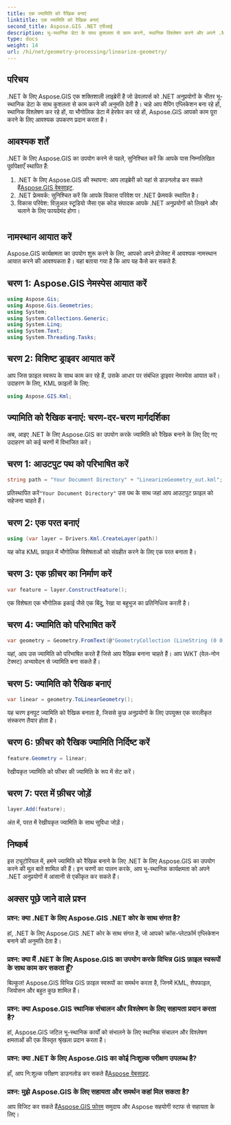 ```yaml
---
title: एक ज्यामिति को रैखिक बनाएं
linktitle: एक ज्यामिति को रैखिक बनाएं
second_title: Aspose.GIS .NET एपीआई
description: भू-स्थानिक डेटा के साथ कुशलता से काम करने, स्थानिक विश्लेषण करने और अपने .NET अनुप्रयोगों के भीतर भौगोलिक हेरफेर करने के लिए .NET के लिए Aspose.GIS का उपयोग करना सीखें।
type: docs
weight: 14
url: /hi/net/geometry-processing/linearize-geometry/
---
```

## परिचय
.NET के लिए Aspose.GIS एक शक्तिशाली लाइब्रेरी है जो डेवलपर्स को .NET अनुप्रयोगों के भीतर भू-स्थानिक डेटा के साथ कुशलता से काम करने की अनुमति देती है। चाहे आप मैपिंग एप्लिकेशन बना रहे हों, स्थानिक विश्लेषण कर रहे हों, या भौगोलिक डेटा में हेरफेर कर रहे हों, Aspose.GIS आपको काम पूरा करने के लिए आवश्यक उपकरण प्रदान करता है।
## आवश्यक शर्तें
.NET के लिए Aspose.GIS का उपयोग करने से पहले, सुनिश्चित करें कि आपके पास निम्नलिखित पूर्वापेक्षाएँ स्थापित हैं:
1. .NET के लिए Aspose.GIS की स्थापना: आप लाइब्रेरी को यहां से डाउनलोड कर सकते हैं[Aspose.GIS वेबसाइट](https://releases.aspose.com/gis/net/).
2. .NET फ्रेमवर्क: सुनिश्चित करें कि आपके विकास परिवेश पर .NET फ्रेमवर्क स्थापित है।
3. विकास परिवेश: विज़ुअल स्टूडियो जैसा एक कोड संपादक आपके .NET अनुप्रयोगों को लिखने और चलाने के लिए फायदेमंद होगा।
#
## नामस्थान आयात करें
Aspose.GIS कार्यक्षमता का उपयोग शुरू करने के लिए, आपको अपने प्रोजेक्ट में आवश्यक नामस्थान आयात करने की आवश्यकता है। यहां बताया गया है कि आप यह कैसे कर सकते हैं:
## चरण 1: Aspose.GIS नेमस्पेस आयात करें
```csharp
using Aspose.Gis;
using Aspose.Gis.Geometries;
using System;
using System.Collections.Generic;
using System.Linq;
using System.Text;
using System.Threading.Tasks;
```
## चरण 2: विशिष्ट ड्राइवर आयात करें
आप जिस फ़ाइल स्वरूप के साथ काम कर रहे हैं, उसके आधार पर संबंधित ड्राइवर नेमस्पेस आयात करें। उदाहरण के लिए, KML फ़ाइलों के लिए:
```csharp
using Aspose.GIS.Kml;
```
## ज्यामिति को रैखिक बनाएं: चरण-दर-चरण मार्गदर्शिका
अब, आइए .NET के लिए Aspose.GIS का उपयोग करके ज्यामिति को रैखिक बनाने के लिए दिए गए उदाहरण को कई चरणों में विभाजित करें।
## चरण 1: आउटपुट पथ को परिभाषित करें
```csharp
string path = "Your Document Directory" + "LinearizeGeometry_out.kml";
```
 प्रतिस्थापित करें`"Your Document Directory"` उस पथ के साथ जहां आप आउटपुट फ़ाइल को सहेजना चाहते हैं।
## चरण 2: एक परत बनाएं
```csharp
using (var layer = Drivers.Kml.CreateLayer(path))
```
यह कोड KML फ़ाइल में भौगोलिक विशेषताओं को संग्रहीत करने के लिए एक परत बनाता है।
## चरण 3: एक फ़ीचर का निर्माण करें
```csharp
var feature = layer.ConstructFeature();
```
एक विशेषता एक भौगोलिक इकाई जैसे एक बिंदु, रेखा या बहुभुज का प्रतिनिधित्व करती है।
## चरण 4: ज्यामिति को परिभाषित करें
```csharp
var geometry = Geometry.FromText(@"GeometryCollection (LineString (0 0, 1 1, 2 0),CompoundCurve ((4 0, 5 1), CircularString (5 1, 6 2, 7 1)))");
```
यहां, आप उस ज्यामिति को परिभाषित करते हैं जिसे आप रैखिक बनाना चाहते हैं। आप WKT (वेल-नोन टेक्स्ट) अभ्यावेदन से ज्यामिति बना सकते हैं।
## चरण 5: ज्यामिति को रैखिक बनाएं
```csharp
var linear = geometry.ToLinearGeometry();
```
यह चरण इनपुट ज्यामिति को रैखिक बनाता है, जिससे कुछ अनुप्रयोगों के लिए उपयुक्त एक सरलीकृत संस्करण तैयार होता है।
## चरण 6: फ़ीचर को रैखिक ज्यामिति निर्दिष्ट करें
```csharp
feature.Geometry = linear;
```
रेखीयकृत ज्यामिति को फीचर की ज्यामिति के रूप में सेट करें।
## चरण 7: परत में फ़ीचर जोड़ें
```csharp
layer.Add(feature);
```
अंत में, परत में रेखीयकृत ज्यामिति के साथ सुविधा जोड़ें।

## निष्कर्ष
इस ट्यूटोरियल में, हमने ज्यामिति को रैखिक बनाने के लिए .NET के लिए Aspose.GIS का उपयोग करने की मूल बातें शामिल की हैं। इन चरणों का पालन करके, आप भू-स्थानिक कार्यक्षमता को अपने .NET अनुप्रयोगों में आसानी से एकीकृत कर सकते हैं।
## अक्सर पूछे जाने वाले प्रश्न
### प्रश्न: क्या .NET के लिए Aspose.GIS .NET कोर के साथ संगत है?
हां, .NET के लिए Aspose.GIS .NET कोर के साथ संगत है, जो आपको क्रॉस-प्लेटफ़ॉर्म एप्लिकेशन बनाने की अनुमति देता है।
### प्रश्न: क्या मैं .NET के लिए Aspose.GIS का उपयोग करके विभिन्न GIS फ़ाइल स्वरूपों के साथ काम कर सकता हूँ?
बिल्कुल! Aspose.GIS विभिन्न GIS फ़ाइल स्वरूपों का समर्थन करता है, जिनमें KML, शेपफाइल, जियोसन और बहुत कुछ शामिल हैं।
### प्रश्न: क्या Aspose.GIS स्थानिक संचालन और विश्लेषण के लिए सहायता प्रदान करता है?
हां, Aspose.GIS जटिल भू-स्थानिक कार्यों को संभालने के लिए स्थानिक संचालन और विश्लेषण क्षमताओं की एक विस्तृत श्रृंखला प्रदान करता है।
### प्रश्न: क्या .NET के लिए Aspose.GIS का कोई निःशुल्क परीक्षण उपलब्ध है?
 हाँ, आप नि:शुल्क परीक्षण डाउनलोड कर सकते हैं[Aspose वेबसाइट](https://releases.aspose.com/).
### प्रश्न: मुझे Aspose.GIS के लिए सहायता और समर्थन कहां मिल सकता है?
 आप विजिट कर सकते हैं[Aspose.GIS फोरम](https://forum.aspose.com/c/gis/33) समुदाय और Aspose सहयोगी स्टाफ से सहायता के लिए।